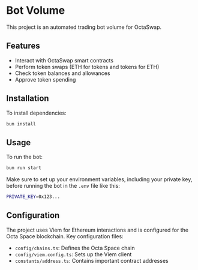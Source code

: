 # Bot Volume

This project is an automated trading bot volume for OctaSwap.

## Features

- Interact with OctaSwap smart contracts
- Perform token swaps (ETH for tokens and tokens for ETH)
- Check token balances and allowances
- Approve token spending

## Installation

To install dependencies:

```bash
bun install
```

## Usage

To run the bot:

```bash
bun run start
```

Make sure to set up your environment variables, including your private key, before running the bot in the `.env` file like this:

```bash
PRIVATE_KEY=0x123...
```

## Configuration

The project uses Viem for Ethereum interactions and is configured for the Octa Space blockchain. Key configuration files:

- `config/chains.ts`: Defines the Octa Space chain
- `config/viem.config.ts`: Sets up the Viem client
- `constants/address.ts`: Contains important contract addresses
